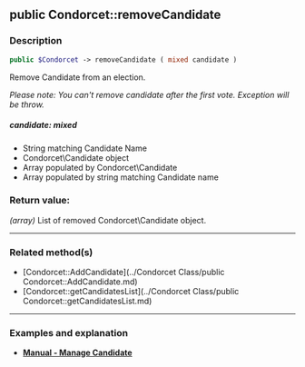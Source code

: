 ## public Condorcet::removeCandidate

### Description    

```php
public $Condorcet -> removeCandidate ( mixed candidate )
```

Remove Candidate from an election.

*Please note: You can't remove candidate after the first vote. Exception will be throw.*    


##### **candidate:** *mixed*   
* String matching Candidate Name
* Condorcet\Candidate object
* Array populated by Condorcet\Candidate
* Array populated by string matching Candidate name    



### Return value:   

*(array)* List of removed Condorcet\Candidate object.


---------------------------------------

### Related method(s)      

* [Condorcet::AddCandidate](../Condorcet Class/public Condorcet::AddCandidate.md)    
* [Condorcet::getCandidatesList](../Condorcet Class/public Condorcet::getCandidatesList.md)    

---------------------------------------

### Examples and explanation

* **[Manual - Manage Candidate](https://github.com/julien-boudry/Condorcet/wiki/II-%23-A.-Create-an-Election-%23-2.-Create-Candidates)**    
